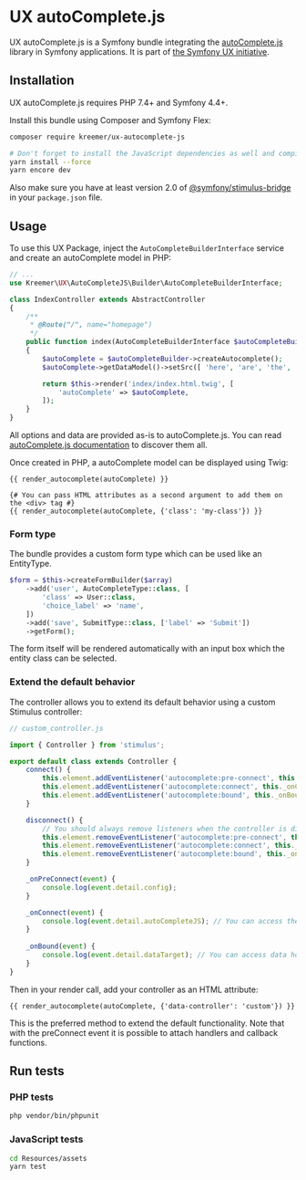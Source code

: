 # UX autoComplete.js

UX autoComplete.js is a Symfony bundle integrating the [autoComplete.js](https://tarekraafat.github.io/autoComplete.js/#/) library in Symfony applications. It is part of [the Symfony UX initiative](https://symfony.com/ux).

## Installation

UX autoComplete.js requires PHP 7.4+ and Symfony 4.4+.

Install this bundle using Composer and Symfony Flex:

```sh
composer require kreemer/ux-autocomplete-js

# Don't forget to install the JavaScript dependencies as well and compile
yarn install --force
yarn encore dev
```

Also make sure you have at least version 2.0 of [@symfony/stimulus-bridge](https://github.com/symfony/stimulus-bridge) in your `package.json` file.

## Usage

To use this UX Package, inject the `AutoCompleteBuilderInterface` service and create an autoComplete model in PHP:

```php
// ...
use Kreemer\UX\AutoCompleteJS\Builder\AutoCompleteBuilderInterface;

class IndexController extends AbstractController
{
    /**
     * @Route("/", name="homepage")
     */
    public function index(AutoCompleteBuilderInterface $autoCompleteBuilder): Response
    {
        $autoComplete = $autoCompleteBuilder->createAutocomplete();
        $autoComplete->getDataModel()->setSrc([ 'here', 'are', 'the', 'options']);

        return $this->render('index/index.html.twig', [
            'autoComplete' => $autoComplete,
        ]);
    }
}
```

All options and data are provided as-is to autoComplete.js. You can read [autoComplete.js documentation](https://tarekraafat.github.io/autoComplete.js/#/) to discover them all.

Once created in PHP, a autoComplete model can be displayed using Twig:

```twig
{{ render_autocomplete(autoComplete) }}

{# You can pass HTML attributes as a second argument to add them on the <div> tag #}
{{ render_autocomplete(autoComplete, {'class': 'my-class'}) }}
```

### Form type

The bundle provides a custom form type which can be used like an EntityType.

```php
$form = $this->createFormBuilder($array)
    ->add('user', AutoCompleteType::class, [
        'class' => User::class,
        'choice_label' => 'name',
    ])
    ->add('save', SubmitType::class, ['label' => 'Submit'])
    ->getForm();
```

The form itself will be rendered automatically with an input box which the entity class can be selected.

### Extend the default behavior

The controller allows you to extend its default behavior using a custom Stimulus controller:

```js
// custom_controller.js

import { Controller } from 'stimulus';

export default class extends Controller {
    connect() {
        this.element.addEventListener('autocomplete:pre-connect', this._onPreConnect);
        this.element.addEventListener('autocomplete:connect', this._onConnect);
        this.element.addEventListener('autocomplete:bound', this._onBound);
    }

    disconnect() {
        // You should always remove listeners when the controller is disconnected to avoid side effects
        this.element.removeEventListener('autocomplete:pre-connect', this._onPreConnect);
        this.element.removeEventListener('autocomplete:connect', this._onConnect);
        this.element.removeEventListener('autocomplete:bound', this._onBound);
    }

    _onPreConnect(event) {
        console.log(event.detail.config);
    }

    _onConnect(event) {
        console.log(event.detail.autoCompleteJS); // You can access the instance here
    }
    
    _onBound(event) {
        console.log(event.detail.dataTarget); // You can access data holder here
    }
}
```

Then in your render call, add your controller as an HTML attribute:

```twig
{{ render_autocomplete(autoComplete, {'data-controller': 'custom'}) }}
```

This is the preferred method to extend the default functionality. Note that with the preConnect event it is possible to attach handlers and callback functions.

## Run tests

### PHP tests

```sh
php vendor/bin/phpunit
```

### JavaScript tests

```sh
cd Resources/assets
yarn test
```